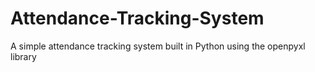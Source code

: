 # Attendance-Tracking-System
A simple attendance tracking system built in Python using the openpyxl library
